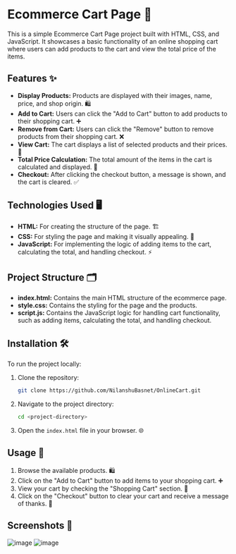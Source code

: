 
# Ecommerce Cart Page 🛒

This is a simple Ecommerce Cart Page project built with HTML, CSS, and JavaScript. It showcases a basic functionality of an online shopping cart where users can add products to the cart and view the total price of the items. 

## Features ✨

- **Display Products:** Products are displayed with their images, name, price, and shop origin. 🛍️
- **Add to Cart:** Users can click the "Add to Cart" button to add products to their shopping cart. ➕
- **Remove from Cart:** Users can click the "Remove" button to remove products from their shopping cart. ❌
- **View Cart:** The cart displays a list of selected products and their prices. 🛒
- **Total Price Calculation:** The total amount of the items in the cart is calculated and displayed. 💸
- **Checkout:** After clicking the checkout button, a message is shown, and the cart is cleared. ✅

## Technologies Used 🖥️

- **HTML:** For creating the structure of the page. 🏗️
- **CSS:** For styling the page and making it visually appealing. 🎨
- **JavaScript:** For implementing the logic of adding items to the cart, calculating the total, and handling checkout. ⚡

## Project Structure 🗂️

- **index.html:** Contains the main HTML structure of the ecommerce page.
- **style.css:** Contains the styling for the page and the products.
- **script.js:** Contains the JavaScript logic for handling cart functionality, such as adding items, calculating the total, and handling checkout.

## Installation 🛠️

To run the project locally:

1. Clone the repository:
    ```bash
    git clone https://github.com/NilanshuBasnet/OnlineCart.git
    ```

2. Navigate to the project directory:
    ```bash
    cd <project-directory>
    ```

3. Open the `index.html` file in your browser. 🌐

## Usage 🚀

1. Browse the available products. 🛍️
2. Click on the "Add to Cart" button to add items to your shopping cart. ➕
3. View your cart by checking the "Shopping Cart" section. 🛒
4. Click on the "Checkout" button to clear your cart and receive a message of thanks. 🎉
 ## Screenshots 📸
![image](https://github.com/user-attachments/assets/1477a622-3c46-40ef-a29f-5aeb802f3ab1)
![image](https://github.com/user-attachments/assets/6ffbb325-7fd2-4fff-b492-a4cca1a66e5e)


